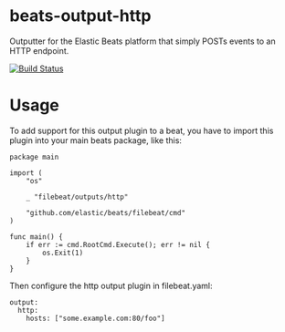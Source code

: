 beats-output-http
=================

Outputter for the Elastic Beats platform that simply
POSTs events to an HTTP endpoint.

[![Build Status](https://travis-ci.org/raboof/beats-output-http.svg?branch=master)](https://travis-ci.org/raboof/beats-output-http)

Usage
=====

To add support for this output plugin to a beat, you
have to import this plugin into your main beats package,
like this:

```
package main

import (
	"os"

	_ "filebeat/outputs/http"

	"github.com/elastic/beats/filebeat/cmd"
)

func main() {
	if err := cmd.RootCmd.Execute(); err != nil {
		os.Exit(1)
	}
}

```

Then configure the http output plugin in filebeat.yaml:

```
output:
  http:
    hosts: ["some.example.com:80/foo"]
```
